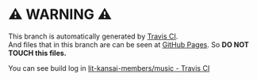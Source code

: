 # :warning: WARNING :warning:

This branch is automatically generated by [Travis CI](https://travis-ci.org).  
And files that in this branch are can be seen at [GitHub Pages](http://lit-kansai-members.github.io/music/).
So **DO NOT TOUCH this files.**

You can see build log in [lit-kansai-members/music - Travis CI](https://travis-ci.org/lit-kansai-members/music)

